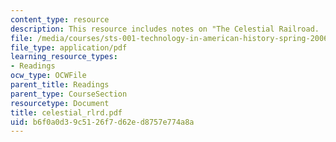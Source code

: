 ```yaml
---
content_type: resource
description: This resource includes notes on "The Celestial Railroad.
file: /media/courses/sts-001-technology-in-american-history-spring-2006/b6f0a0d39c5126f7d62ed8757e774a8a_celestial_rlrd.pdf
file_type: application/pdf
learning_resource_types:
- Readings
ocw_type: OCWFile
parent_title: Readings
parent_type: CourseSection
resourcetype: Document
title: celestial_rlrd.pdf
uid: b6f0a0d3-9c51-26f7-d62e-d8757e774a8a
---
```

